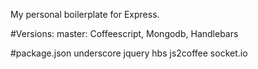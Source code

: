 My personal boilerplate for Express.

#Versions:
master: Coffeescript, Mongodb, Handlebars

#package.json
underscore
jquery
hbs
js2coffee
socket.io

